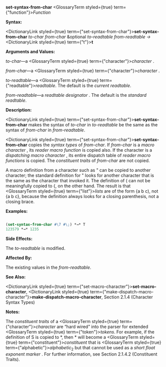 **set-syntax-from-char** <GlossaryTerm styled={true} term={"function"}><i>Function</i></GlossaryTerm> 



**Syntax:** 



<DictionaryLink styled={true} term={"set-syntax-from-char"}><b>set-syntax-from-char</b></DictionaryLink> *to-char from-char* &amp;optional *to-readtable from-readtable →* <DictionaryLink styled={true} term={"t"}><b>t</b></DictionaryLink> 



**Arguments and Values:** 



*to-char*—a <GlossaryTerm styled={true} term={"character"}><i>character</i></GlossaryTerm> . 



*from-char*—a <GlossaryTerm styled={true} term={"character"}><i>character</i></GlossaryTerm> . 



*to-readtable*—a <GlossaryTerm styled={true} term={"readtable"}><i>readtable</i></GlossaryTerm>. The default is the *current readtable*. 



*from-readtable*—a *readtable designator* . The default is the *standard readtable*. 



**Description:** 



<DictionaryLink styled={true} term={"set-syntax-from-char"}><b>set-syntax-from-char</b></DictionaryLink> makes the syntax of *to-char* in *to-readtable* be the same as the syntax of *from-char* in *from-readtable*. 



<DictionaryLink styled={true} term={"set-syntax-from-char"}><b>set-syntax-from-char</b></DictionaryLink> copies the *syntax types* of *from-char*. If *from-char* is a *macro character* , its *reader macro function* is copied also. If the character is a *dispatching macro character* , its entire dispatch table of *reader macro functions* is copied. The *constituent traits* of *from-char* are not copied. 



A macro definition from a character such as " can be copied to another character; the standard definition for " looks for another character that is the same as the character that invoked it. The definition of ( can not be meaningfully copied to \{, on the other hand. The result is that <GlossaryTerm styled={true} term={"list"}><i>lists</i></GlossaryTerm> are of the form \{a b c), not \{a b c\}, because the definition always looks for a closing parenthesis, not a closing brace. 



**Examples:**
```lisp

(set-syntax-from-char #\7 #\;) *→* T 
123579 *→* 1235 

```
**Side Effects:** 



The *to-readtable* is modified. 



**Affected By:** 



The existing values in the *from-readtable*. 



**See Also:** 



<DictionaryLink styled={true} term={"set-macro-character"}><b>set-macro-character</b></DictionaryLink>, <DictionaryLink styled={true} term={"make-dispatch-macro-character"}><b>make-dispatch-macro-character</b></DictionaryLink>, Section 2.1.4 (Character Syntax Types) 



 



 



**Notes:** 



The *constituent traits* of a <GlossaryTerm styled={true} term={"character"}><i>character</i></GlossaryTerm> are “hard wired” into the parser for extended <GlossaryTerm styled={true} term={"token"}><i>tokens</i></GlossaryTerm>. For example, if the definition of S is copied to \*, then \* will become a <GlossaryTerm styled={true} term={"constituent"}><i>constituent</i></GlossaryTerm> that is <GlossaryTerm styled={true} term={"alphabetic"}><i>alphabetic</i></GlossaryTerm><sub>2</sub> but that cannot be used as a *short float exponent marker* . For further information, see Section 2.1.4.2 (Constituent Traits). 



